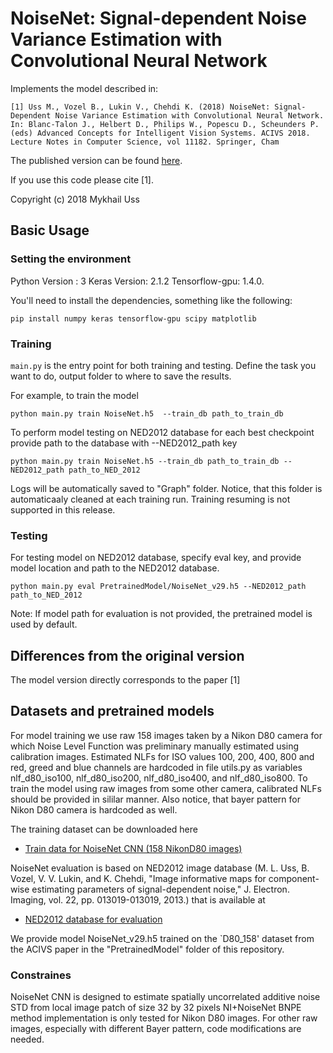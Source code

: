 # NoiseNet: Signal-dependent Noise Variance Estimation with Convolutional Neural Network #

Implements the model described in:

    [1] Uss M., Vozel B., Lukin V., Chehdi K. (2018) NoiseNet: Signal-Dependent Noise Variance Estimation with Convolutional Neural Network. In: Blanc-Talon J., Helbert D., Philips W., Popescu D., Scheunders P. (eds) Advanced Concepts for Intelligent Vision Systems. ACIVS 2018. Lecture Notes in Computer Science, vol 11182. Springer, Cham

The published version can be found [here](http://link-springer-com-443.webvpn.jxutcm.edu.cn/chapter/10.1007/978-3-030-01449-0_35).

If you use this code please cite [1].

Copyright (c) 2018 Mykhail Uss

## Basic Usage ##

### Setting the environment ###

Python Version : 3
Keras Version: 2.1.2
Tensorflow-gpu: 1.4.0.

You'll need to install the dependencies, something like the following:

```
pip install numpy keras tensorflow-gpu scipy matplotlib
```

### Training ###

`main.py` is the entry point for both training and testing. Define the task you
want to do, output folder to where to save the results.

For example, to train the model

```
python main.py train NoiseNet.h5  --train_db path_to_train_db
```

To perform model testing on NED2012 database for each best checkpoint provide path to the database with --NED2012_path key

```
python main.py train NoiseNet.h5 --train_db path_to_train_db --NED2012_path path_to_NED_2012
```

Logs will be automatically saved to "Graph" folder. Notice, that this folder is automaticaaly cleaned at each training run.
Training resuming is not supported in this release.

### Testing ###

For testing model on NED2012 database, specify eval key, and provide model location and path to the NED2012 database.

```
python main.py eval PretrainedModel/NoiseNet_v29.h5 --NED2012_path path_to_NED_2012
```

Note: If model path for evaluation is not provided, the pretrained model is used by default.

## Differences from the original version ##

The model version directly corresponds to the paper [1]

## Datasets and pretrained models ##

For model training we use raw 158 images taken by a Nikon D80 camera for which Noise Level Function was preliminary manually estimated using calibration images.
Estimated NLFs for ISO values 100, 200, 400, 800 and red, greed and blue channels are hardcoded in file utils.py as variables nlf_d80_iso100, nlf_d80_iso200,
nlf_d80_iso400, and nlf_d80_iso800. To train the model using raw images from some other camera, calibrated NLFs should be provided in sililar manner.
Also notice, that bayer pattern for Nikon D80 camera is hardcoded as well.

The training dataset can be downloaded here

* [Train data for NoiseNet CNN (158 NikonD80 images)](https://data.mendeley.com/datasets/3tt2hkh5mr/1)

NoiseNet evaluation is based on NED2012 image database (M. L. Uss, B. Vozel, V. V. Lukin, and K. Chehdi, "Image informative maps for component-wise estimating parameters of signal-dependent noise," J. Electron. Imaging, vol. 22, pp. 013019-013019, 2013.) that is available at

* [NED2012 database for evaluation](https://www.researchgate.net/publication/280611662_NED2012_image_database_for_benchmarking_signal-dependent_noise_estimation_algorithms)


We provide model NoiseNet_v29.h5 trained on the `D80_158' dataset from the ACIVS paper in the "PretrainedModel" folder of this repository.


### Constraines ###

NoiseNet CNN is designed to estimate spatially uncorrelated additive noise STD from local image patch of size 32 by 32 pixels
NI+NoiseNet BNPE method implementation is only tested for Nikon D80 images. For other raw images, especially with different Bayer pattern, code modifications are needed.
